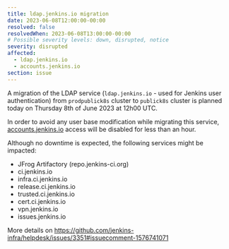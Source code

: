 ```yaml
---
title: ldap.jenkins.io migration
date: 2023-06-08T12:00:00-00:00
resolved: false
resolvedWhen: 2023-06-08T13:00:00-00:00
# Possible severity levels: down, disrupted, notice
severity: disrupted
affected:
  - ldap.jenkins.io
  - accounts.jenkins.io
section: issue
---
```


<!-- [Final message]
Migration completed.

[Initial message] -->
A migration of the LDAP service (`ldap.jenkins.io` - used for Jenkins user authentication) from `prodpublick8s` cluster to `publick8s` cluster is planned today on Thursday 8th of June 2023 at 12h00 UTC.

In order to avoid any user base modification while migrating this service, [accounts.jenkins.io](https://accounts.jenkins.io) access will be disabled for less than an hour.

Although no downtime is expected, the following services might be impacted:
- JFrog Artifactory (repo.jenkins-ci.org)
- ci.jenkins.io
- infra.ci.jenkins.io
- release.ci.jenkins.io
- trusted.ci.jenkins.io
- cert.ci.jenkins.io
- vpn.jenkins.io
- issues.jenkins.io

More details on https://github.com/jenkins-infra/helpdesk/issues/3351#issuecomment-1576741071

